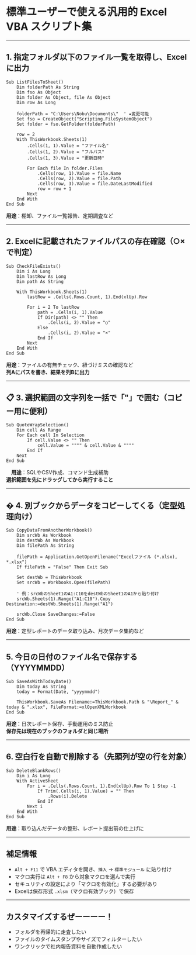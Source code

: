 #  標準ユーザーで使える汎用的 Excel VBA スクリプト集

---

##  1. 指定フォルダ以下のファイル一覧を取得し、Excelに出力

```vba
Sub ListFilesToSheet()
    Dim folderPath As String
    Dim fso As Object
    Dim folder As Object, file As Object
    Dim row As Long

    folderPath = "C:\Users\Nobu\Documents\"  ' ★変更可能
    Set fso = CreateObject("Scripting.FileSystemObject")
    Set folder = fso.GetFolder(folderPath)

    row = 2
    With ThisWorkbook.Sheets(1)
        .Cells(1, 1).Value = "ファイル名"
        .Cells(1, 2).Value = "フルパス"
        .Cells(1, 3).Value = "更新日時"

        For Each file In folder.Files
            .Cells(row, 1).Value = file.Name
            .Cells(row, 2).Value = file.Path
            .Cells(row, 3).Value = file.DateLastModified
            row = row + 1
        Next
    End With
End Sub
```

 **用途**：棚卸、ファイル一覧報告、定期調査など

---

##  2. Excelに記載されたファイルパスの存在確認（○×で判定）

```vba
Sub CheckFileExists()
    Dim i As Long
    Dim lastRow As Long
    Dim path As String

    With ThisWorkbook.Sheets(1)
        lastRow = .Cells(.Rows.Count, 1).End(xlUp).Row

        For i = 2 To lastRow
            path = .Cells(i, 1).Value
            If Dir(path) <> "" Then
                .Cells(i, 2).Value = "○"
            Else
                .Cells(i, 2).Value = "×"
            End If
        Next
    End With
End Sub
```

 **用途**：ファイルの有無チェック、紐づけミスの確認など  
 **列Aにパスを書き、結果を列Bに出力**

---

## 📋 3. 選択範囲の文字列を一括で「"」で囲む（コピー用に便利）

```vba
Sub QuoteWrapSelection()
    Dim cell As Range
    For Each cell In Selection
        If cell.Value <> "" Then
            cell.Value = """" & cell.Value & """"
        End If
    Next
End Sub
```


　**用途**：SQLやCSV作成、コマンド生成補助  
 **選択範囲を先にドラッグしてから実行すること**

---

## � 4. 別ブックからデータをコピーしてくる（定型処理向け）

```vba
Sub CopyDataFromAnotherWorkbook()
    Dim srcWb As Workbook
    Dim destWb As Workbook
    Dim filePath As String

    filePath = Application.GetOpenFilename("Excelファイル (*.xlsx), *.xlsx")
    If filePath = "False" Then Exit Sub

    Set destWb = ThisWorkbook
    Set srcWb = Workbooks.Open(filePath)

    ' 例：srcWbのSheet1のA1:C10をdestWbのSheet1のA1から貼り付け
    srcWb.Sheets(1).Range("A1:C10").Copy Destination:=destWb.Sheets(1).Range("A1")

    srcWb.Close SaveChanges:=False
End Sub
```

 **用途**：定型レポートのデータ取り込み、月次データ集約など

---

##  5. 今日の日付のファイル名で保存する（YYYYMMDD）

```vba
Sub SaveAsWithTodayDate()
    Dim today As String
    today = Format(Date, "yyyymmdd")

    ThisWorkbook.SaveAs Filename:=ThisWorkbook.Path & "\Report_" & today & ".xlsx", FileFormat:=xlOpenXMLWorkbook
End Sub
```

 **用途**：日次レポート保存、手動運用のミス防止  
 **保存先は現在のブックのフォルダと同じ場所**

---

## 6. 空白行を自動で削除する（先頭列が空の行を対象）

```vba
Sub DeleteBlankRows()
    Dim i As Long
    With ActiveSheet
        For i = .Cells(.Rows.Count, 1).End(xlUp).Row To 1 Step -1
            If Trim(.Cells(i, 1).Value) = "" Then
                .Rows(i).Delete
            End If
        Next i
    End With
End Sub
```

 **用途**：取り込んだデータの整形、レポート提出前の仕上げに

---

## 補足情報

- `Alt + F11` で VBA エディタを開き、`挿入` → `標準モジュール` に貼り付け
- マクロ実行は `Alt + F8` から対象マクロを選んで実行
- セキュリティの設定により「マクロを有効化」する必要があり
- Excelは保存形式 `.xlsm`（マクロ有効ブック）で保存

---

## カスタマイズするぜーーーー！

- フォルダを再帰的に走査したい
- ファイルのタイムスタンプやサイズでフィルターしたい
- ワンクリックで社内報告資料を自動作成したい  


